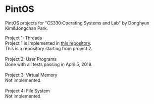 # PintOS
PintOS projects for "CS330:Operating Systems and Lab" by Donghyun Kim&Jongchan Park. <br>

Project 1: Threads <br>
Project 1 is implemented in <a href="https://github.com/chocolatefudge/pintos">this repository</a>. <br>
This is a repository starting from project 2. <br>
<br>
Project 2: User Programs<br>
Done with all tests passing in April 5, 2019.  <br>
<br>
Project 3: Virtual Memory<br>
Not implemented. <br>
<br>
Project 4: File System<br>
Not implemented. <br>
<br>

